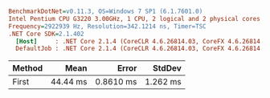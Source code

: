 ``` ini

BenchmarkDotNet=v0.11.3, OS=Windows 7 SP1 (6.1.7601.0)
Intel Pentium CPU G3220 3.00GHz, 1 CPU, 2 logical and 2 physical cores
Frequency=2922939 Hz, Resolution=342.1214 ns, Timer=TSC
.NET Core SDK=2.1.402
  [Host]     : .NET Core 2.1.4 (CoreCLR 4.6.26814.03, CoreFX 4.6.26814.02), 64bit RyuJIT  [AttachedDebugger]
  DefaultJob : .NET Core 2.1.4 (CoreCLR 4.6.26814.03, CoreFX 4.6.26814.02), 64bit RyuJIT


```
| Method |     Mean |     Error |   StdDev |
|------- |---------:|----------:|---------:|
|  First | 44.44 ms | 0.8610 ms | 1.262 ms |
